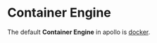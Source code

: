 # Container Engine

The default **Container Engine** in apollo is [docker](https://www.docker.com/).
